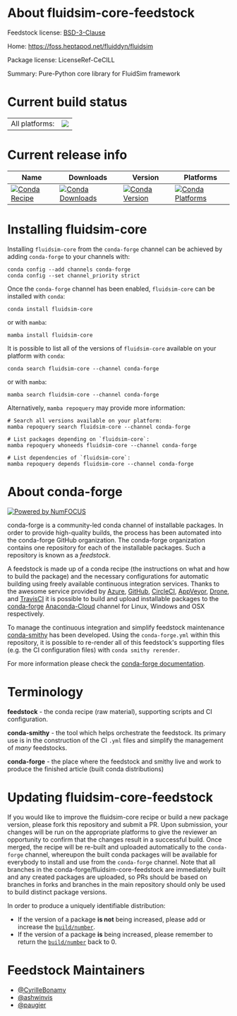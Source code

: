 About fluidsim-core-feedstock
=============================

Feedstock license: [BSD-3-Clause](https://github.com/conda-forge/fluidsim-core-feedstock/blob/main/LICENSE.txt)

Home: https://foss.heptapod.net/fluiddyn/fluidsim

Package license: LicenseRef-CeCILL

Summary: Pure-Python core library for FluidSim framework

Current build status
====================


<table><tr><td>All platforms:</td>
    <td>
      <a href="https://dev.azure.com/conda-forge/feedstock-builds/_build/latest?definitionId=11639&branchName=main">
        <img src="https://dev.azure.com/conda-forge/feedstock-builds/_apis/build/status/fluidsim-core-feedstock?branchName=main">
      </a>
    </td>
  </tr>
</table>

Current release info
====================

| Name | Downloads | Version | Platforms |
| --- | --- | --- | --- |
| [![Conda Recipe](https://img.shields.io/badge/recipe-fluidsim--core-green.svg)](https://anaconda.org/conda-forge/fluidsim-core) | [![Conda Downloads](https://img.shields.io/conda/dn/conda-forge/fluidsim-core.svg)](https://anaconda.org/conda-forge/fluidsim-core) | [![Conda Version](https://img.shields.io/conda/vn/conda-forge/fluidsim-core.svg)](https://anaconda.org/conda-forge/fluidsim-core) | [![Conda Platforms](https://img.shields.io/conda/pn/conda-forge/fluidsim-core.svg)](https://anaconda.org/conda-forge/fluidsim-core) |

Installing fluidsim-core
========================

Installing `fluidsim-core` from the `conda-forge` channel can be achieved by adding `conda-forge` to your channels with:

```
conda config --add channels conda-forge
conda config --set channel_priority strict
```

Once the `conda-forge` channel has been enabled, `fluidsim-core` can be installed with `conda`:

```
conda install fluidsim-core
```

or with `mamba`:

```
mamba install fluidsim-core
```

It is possible to list all of the versions of `fluidsim-core` available on your platform with `conda`:

```
conda search fluidsim-core --channel conda-forge
```

or with `mamba`:

```
mamba search fluidsim-core --channel conda-forge
```

Alternatively, `mamba repoquery` may provide more information:

```
# Search all versions available on your platform:
mamba repoquery search fluidsim-core --channel conda-forge

# List packages depending on `fluidsim-core`:
mamba repoquery whoneeds fluidsim-core --channel conda-forge

# List dependencies of `fluidsim-core`:
mamba repoquery depends fluidsim-core --channel conda-forge
```


About conda-forge
=================

[![Powered by
NumFOCUS](https://img.shields.io/badge/powered%20by-NumFOCUS-orange.svg?style=flat&colorA=E1523D&colorB=007D8A)](https://numfocus.org)

conda-forge is a community-led conda channel of installable packages.
In order to provide high-quality builds, the process has been automated into the
conda-forge GitHub organization. The conda-forge organization contains one repository
for each of the installable packages. Such a repository is known as a *feedstock*.

A feedstock is made up of a conda recipe (the instructions on what and how to build
the package) and the necessary configurations for automatic building using freely
available continuous integration services. Thanks to the awesome service provided by
[Azure](https://azure.microsoft.com/en-us/services/devops/), [GitHub](https://github.com/),
[CircleCI](https://circleci.com/), [AppVeyor](https://www.appveyor.com/),
[Drone](https://cloud.drone.io/welcome), and [TravisCI](https://travis-ci.com/)
it is possible to build and upload installable packages to the
[conda-forge](https://anaconda.org/conda-forge) [Anaconda-Cloud](https://anaconda.org/)
channel for Linux, Windows and OSX respectively.

To manage the continuous integration and simplify feedstock maintenance
[conda-smithy](https://github.com/conda-forge/conda-smithy) has been developed.
Using the ``conda-forge.yml`` within this repository, it is possible to re-render all of
this feedstock's supporting files (e.g. the CI configuration files) with ``conda smithy rerender``.

For more information please check the [conda-forge documentation](https://conda-forge.org/docs/).

Terminology
===========

**feedstock** - the conda recipe (raw material), supporting scripts and CI configuration.

**conda-smithy** - the tool which helps orchestrate the feedstock.
                   Its primary use is in the construction of the CI ``.yml`` files
                   and simplify the management of *many* feedstocks.

**conda-forge** - the place where the feedstock and smithy live and work to
                  produce the finished article (built conda distributions)


Updating fluidsim-core-feedstock
================================

If you would like to improve the fluidsim-core recipe or build a new
package version, please fork this repository and submit a PR. Upon submission,
your changes will be run on the appropriate platforms to give the reviewer an
opportunity to confirm that the changes result in a successful build. Once
merged, the recipe will be re-built and uploaded automatically to the
`conda-forge` channel, whereupon the built conda packages will be available for
everybody to install and use from the `conda-forge` channel.
Note that all branches in the conda-forge/fluidsim-core-feedstock are
immediately built and any created packages are uploaded, so PRs should be based
on branches in forks and branches in the main repository should only be used to
build distinct package versions.

In order to produce a uniquely identifiable distribution:
 * If the version of a package **is not** being increased, please add or increase
   the [``build/number``](https://docs.conda.io/projects/conda-build/en/latest/resources/define-metadata.html#build-number-and-string).
 * If the version of a package **is** being increased, please remember to return
   the [``build/number``](https://docs.conda.io/projects/conda-build/en/latest/resources/define-metadata.html#build-number-and-string)
   back to 0.

Feedstock Maintainers
=====================

* [@CyrilleBonamy](https://github.com/CyrilleBonamy/)
* [@ashwinvis](https://github.com/ashwinvis/)
* [@paugier](https://github.com/paugier/)

